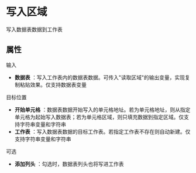 # 写入区域

写入数据表数据到工作表

## 属性

输入

- **数据表** ：写入工作表内的数据表数据。可传入&quot;读取区域&quot;的输出变量，实现复制粘贴效果。仅支持数据表变量

目标位置

- **开始单元格** ：数据表数据开始写入的单元格地址。若为单元格地址，则从指定单元格为起始写入数据表；若为单元格区域，则只填充数据到指定区域。仅支持字符串变量和字符串
- **工作表** ：写入数据表数据的目标工作表。若指定工作表不存在则自动新建。仅支持字符串变量和字符串

可选

- **添加列头** ：勾选时，数据表列头也将写进工作表